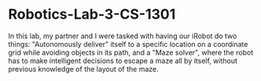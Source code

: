 # Robotics-Lab-3-CS-1301
In this lab, my partner and I were tasked with having our iRobot do two things: "Autonomously deliver" itself to a specific location on a coordinate grid while avoiding objects in its path, and a "Maze solver", where the robot has to make intelligent decisions to escape a maze all by itself, without previous knowledge of the layout of the maze. 
